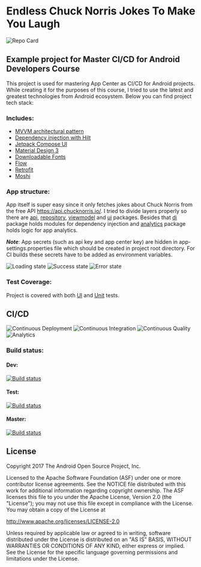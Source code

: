 # Endless Chuck Norris Jokes To Make You Laugh

![Repo Card](repo-card.png)

## Example project for Master CI/CD for Android Developers Course

This project is used for mastering App Center as CI/CD for Android projects. While creating it for the purposes of this course, I tried to use the latest and greatest technologies from Android ecosystem. Below you can find project tech stack:

### Includes:

- [MVVM architectural pattern](https://developer.android.com/topic/libraries/architecture/viewmodel)
- [Dependency injection with Hilt](https://developer.android.com/training/dependency-injection/hilt-android)
- [Jetpack Compose UI](https://developer.android.com/jetpack/compose)
- [Material Design 3](https://m3.material.io/develop/android/mdc-android)
- [Downloadable Fonts](https://developer.android.com/develop/ui/views/text-and-emoji/downloadable-fonts)
- [Flow](https://developer.android.com/kotlin/flow)
- [Retrofit](https://square.github.io/retrofit/)
- [Moshi](https://github.com/square/moshi)

### App structure:
App itself is super easy since it only fetches jokes about Chuck Norris from the free API https://api.chucknorris.io/. I tried to divide layers properly so there are [api](https://github.com/stevan-milovanovic/Chuck-Norris-Jokes/tree/dev/app/src/main/java/rs/smobile/chucknorrisjokes/data/api), [repository](https://github.com/stevan-milovanovic/Chuck-Norris-Jokes/tree/dev/app/src/main/java/rs/smobile/chucknorrisjokes/data/repository), [viewmodel](https://github.com/stevan-milovanovic/Chuck-Norris-Jokes/tree/dev/app/src/main/java/rs/smobile/chucknorrisjokes/viewmodel) and [ui](https://github.com/stevan-milovanovic/Chuck-Norris-Jokes/tree/dev/app/src/main/java/rs/smobile/chucknorrisjokes/ui) packages. Besides that [di](https://github.com/stevan-milovanovic/Chuck-Norris-Jokes/tree/dev/app/src/main/java/rs/smobile/chucknorrisjokes/di) package holds modules for dependency injection and [analytics](https://github.com/stevan-milovanovic/Chuck-Norris-Jokes/tree/dev/app/src/main/java/rs/smobile/chucknorrisjokes/analytics) package holds logic for app analytics.

***Note***: App secrets (such as api key and app center key) are hidden in app-settings.properties file which should be created in project root directory. For CI builds these secrets have to be added as environment variables.

![Loading state](app_loading_state.png)
![Success state](app_success_state.png)
![Error state](app_error_state.png)

### Test Coverage:
Project is covered with both [UI](https://github.com/stevan-milovanovic/Chuck-Norris-Jokes/tree/dev/app/src/androidTest/java/rs/smobile/chucknorrisjokes/ui) and [Unit](https://github.com/stevan-milovanovic/Chuck-Norris-Jokes/tree/dev/app/src/test/java/rs/smobile/chucknorrisjokes/viewmodel) tests.

## CI/CD

![Continuous Deployment](continuous-deployment.png)
![Continuous Integration](continuous-integration.png)
![Continuous Quality](continuous-quality.png)
![Analytics](analytics.png)

### Build status:

#### Dev:
[![Build status](https://build.appcenter.ms/v0.1/apps/eb4061d9-a314-4b4e-8550-679cdbd13862/branches/dev/badge)](https://appcenter.ms)

#### Test:
[![Build status](https://build.appcenter.ms/v0.1/apps/eb4061d9-a314-4b4e-8550-679cdbd13862/branches/test/badge)](https://appcenter.ms)

#### Master:
[![Build status](https://build.appcenter.ms/v0.1/apps/eb4061d9-a314-4b4e-8550-679cdbd13862/branches/master/badge)](https://appcenter.ms)

License
--------

Copyright 2017 The Android Open Source Project, Inc.

Licensed to the Apache Software Foundation (ASF) under one or more contributor
license agreements.  See the NOTICE file distributed with this work for
additional information regarding copyright ownership.  The ASF licenses this
file to you under the Apache License, Version 2.0 (the "License"); you may not
use this file except in compliance with the License.  You may obtain a copy of
the License at

http://www.apache.org/licenses/LICENSE-2.0

Unless required by applicable law or agreed to in writing, software
distributed under the License is distributed on an "AS IS" BASIS, WITHOUT
WARRANTIES OR CONDITIONS OF ANY KIND, either express or implied.  See the
License for the specific language governing permissions and limitations under
the License.
